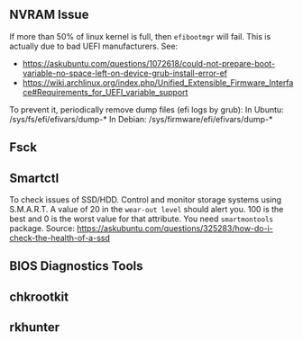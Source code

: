 ## NVRAM Issue
If more than 50% of linux kernel is full, then `efibootmgr` will fail. This is actually due to bad UEFI manufacturers. See:
+ https://askubuntu.com/questions/1072618/could-not-prepare-boot-variable-no-space-left-on-device-grub-install-error-ef
+ https://wiki.archlinux.org/index.php/Unified_Extensible_Firmware_Interface#Requirements_for_UEFI_variable_support

To prevent it, periodically remove dump files (efi logs by grub):
In Ubuntu: /sys/fs/efi/efivars/dump-*
In Debian: /sys/firmware/efi/efivars/dump-*

## Fsck

## Smartctl
To check issues of SSD/HDD. Control and monitor storage systems using S.M.A.R.T. A value of 20 in the `wear-out level` should alert you. 100 is the best and 0 is the worst value for that attribute. You need `smartmontools` package. Source:
https://askubuntu.com/questions/325283/how-do-i-check-the-health-of-a-ssd

## BIOS Diagnostics Tools

## chkrootkit

## rkhunter
